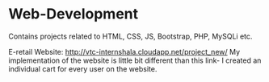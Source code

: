 # Web-Development
Contains projects related to HTML, CSS, JS, Bootstrap, PHP, MySQLi etc.

E-retail Website: http://vtc-internshala.cloudapp.net/project_new/
My implementation of the website is little bit different than this link-
I created an individual cart for every user on the website.
